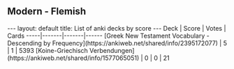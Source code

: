 <h2>Modern  -  Flemish</h2>
---
layout: default
title: List of anki decks by score
---
Deck | Score | Votes | Cards
-----|-------|-------|------
[Greek New Testament Vocabulary - Descending by Frequency](https://ankiweb.net/shared/info/2395172077) | 5 | 1 | 5393
[Koine-Griechisch Verbendungen](https://ankiweb.net/shared/info/1577065051) | 0 | 0 | 21
